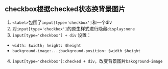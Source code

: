 

## checkbox根据checked状态换背景图片
1. `<label>`包围了`input[type='checkbox']`和一个div
2. 对`input[type='checkbox']`的原生样式进行隐藏`display:none`
3. `input[type='checkbox'] + div` 设置：
  * `width: $width; height: $height`
  * `background-image:...;background-position: $width $height`
4. `input[type='checkbox']:checked + div`，改变背景图片`bakcground-image`